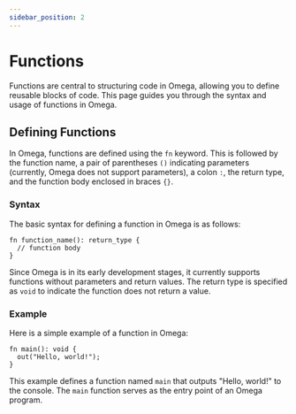 ```yaml
---
sidebar_position: 2
---
```


# Functions

Functions are central to structuring code in Omega, allowing you to define reusable blocks of code. This page guides you through the syntax and usage of functions in Omega.

## Defining Functions

In Omega, functions are defined using the `fn` keyword. This is followed by the function name, a pair of parentheses `()` indicating parameters (currently, Omega does not support parameters), a colon `:`, the return type, and the function body enclosed in braces `{}`.

### Syntax

The basic syntax for defining a function in Omega is as follows:

```omega
fn function_name(): return_type {
  // function body
}
```

Since Omega is in its early development stages, it currently supports functions without parameters and return values. The return type is specified as `void` to indicate the function does not return a value.

### Example

Here is a simple example of a function in Omega:

```omega
fn main(): void {
  out("Hello, world!");
}
```

This example defines a function named `main` that outputs "Hello, world!" to the console. The `main` function serves as the entry point of an Omega program.
